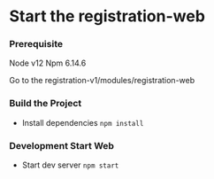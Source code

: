 Start the registration-web
==========================


### Prerequisite

Node v12
Npm 6.14.6

Go to the registration-v1/modules/registration-web

### Build the Project

* Install dependencies
`npm install`

### Development Start Web
* Start dev server
`npm start`
